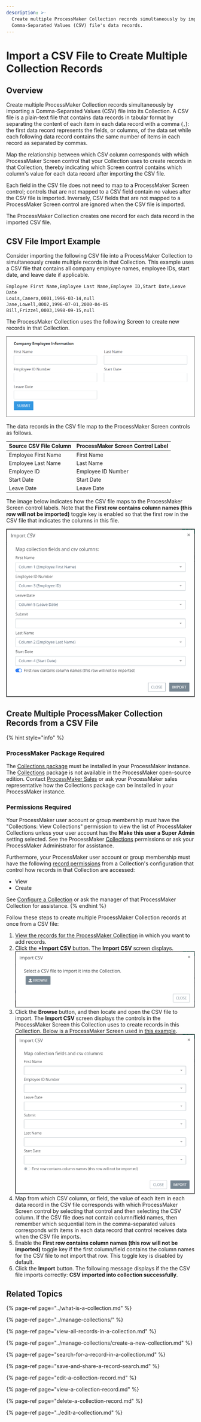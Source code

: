 ```yaml
---
description: >-
  Create multiple ProcessMaker Collection records simultaneously by importing a
  Comma-Separated Values (CSV) file's data records.
---
```


# Import a CSV File to Create Multiple Collection Records

## Overview

Create multiple ProcessMaker Collection records simultaneously by importing a Comma-Separated Values \(CSV\) file into its Collection. A CSV file is a plain-text file that contains data records in tabular format by separating the content of each item in each data record with a comma \(`,`\): the first data record represents the fields, or columns, of the data set while each following data record contains the same number of items in each record as separated by commas.

Map the relationship between which CSV column corresponds with which ProcessMaker Screen control that your Collection uses to create records in that Collection, thereby indicating which Screen control contains which column's value for each data record after importing the CSV file.

Each field in the CSV file does not need to map to a ProcessMaker Screen control; controls that are not mapped to a CSV field contain no values after the CSV file is imported. Inversely, CSV fields that are not mapped to a ProcessMaker Screen control are ignored when the CSV file is imported.

The ProcessMaker Collection creates one record for each data record in the imported CSV file.

## CSV File Import Example

Consider importing the following CSV file into a ProcessMaker Collection to simultaneously create multiple records in that Collection. This example uses a CSV file that contains all company employee names, employee IDs, start date, and leave date if applicable.

```text
Employee First Name,Employee Last Name,Employee ID,Start Date,Leave Date
Louis,Canera,0001,1996-03-14,null
Jane,Lowell,0002,1996-07-01,2000-04-05
Bill,Frizzel,0003,1998-09-15,null
```

The ProcessMaker Collection uses the following Screen to create new records in that Collection.

![ProcessMaker Screen to create new records in a ProcessMaker Collection](../../../.gitbook/assets/import-csv-example-create-record-screen-collections-package.png)

The data records in the CSV file map to the ProcessMaker Screen controls as follows.

| Source CSV File Column | ProcessMaker Screen Control Label |
| :--- | :--- |
| Employee First Name | First Name |
| Employee Last Name | Last Name |
| Employee ID | Employee ID Number |
| Start Date | Start Date |
| Leave Date | Leave Date |

The image below indicates how the CSV file maps to the ProcessMaker Screen control labels. Note that the **First row contains column names \(this row will not be imported\)** toggle key is enabled so that the first row in the CSV file that indicates the columns in this file.

![Import CSV screen after CSV columns are mapped to ProcessMaker Screen controls](../../../.gitbook/assets/import-csv-example-screen-settings-collections-package.png)

## Create Multiple ProcessMaker Collection Records from a CSV File

{% hint style="info" %}
### ProcessMaker Package Required

The [Collections package](../../../package-development-distribution/package-a-connector/collections.md) must be installed in your ProcessMaker instance. The [Collections](../what-is-a-collection.md) package is not available in the ProcessMaker open-source edition. Contact [ProcessMaker Sales](https://www.processmaker.com/contact/) or ask your ProcessMaker sales representative how the Collections package can be installed in your ProcessMaker instance.

### Permissions Required

Your ProcessMaker user account or group membership must have the "Collections: View Collections" permission to view the list of ProcessMaker Collections unless your user account has the **Make this user a Super Admin** setting selected. See the ProcessMaker [Collections](../../permission-descriptions-for-users-and-groups.md#collections) permissions or ask your ProcessMaker Administrator for assistance.

Furthermore, your ProcessMaker user account or group membership must have the following [record permissions](../manage-collections/configure-a-collection.md#configure-record-permissions-for-processmaker-users) from a Collection's configuration that control how records in that Collection are accessed:

* View
* Create

See [Configure a Collection](../manage-collections/configure-a-collection.md#configure-a-processmaker-collection) or ask the manager of that ProcessMaker Collection for assistance.
{% endhint %}

Follow these steps to create multiple ProcessMaker Collection records at once from a CSV file:

1. [View the records for the ProcessMaker Collection](view-all-records-in-a-collection.md#view-all-records-in-a-collection) in which you want to add records.
2. Click the **+Import CSV** button. The **Import CSV** screen displays. ![](../../../.gitbook/assets/import-csv-screen-browse-collections-package.png) 
3. Click the **Browse** button, and then locate and open the CSV file to import. The **Import CSV** screen displays the controls in the ProcessMaker Screen this Collection uses to create records in this Collection. Below is a ProcessMaker Screen used in [this example](create-multiple-collection-records-from-a-csv-file.md#csv-file-import-example). ![](../../../.gitbook/assets/import-csv-screen-example-collections-package.png) 
4. Map from which CSV column, or field, the value of each item in each data record in the CSV file corresponds with which ProcessMaker Screen control by selecting that control and then selecting the CSV column. If the CSV file does not contain column/field names, then remember which sequential item in the comma-separated values corresponds with items in each data record that control receives data when the CSV file imports.
5. Enable the **First row contains column names \(this row will not be imported\)** toggle key if the first column/field contains the column names for the CSV file to not import that row. This toggle key is disabled by default.
6. Click the **Import** button. The following message displays if the the CSV file imports correctly: **CSV imported into collection successfully**.

## Related Topics

{% page-ref page="../what-is-a-collection.md" %}

{% page-ref page="../manage-collections/" %}

{% page-ref page="view-all-records-in-a-collection.md" %}

{% page-ref page="../manage-collections/create-a-new-collection.md" %}

{% page-ref page="search-for-a-record-in-a-collection.md" %}

{% page-ref page="save-and-share-a-record-search.md" %}

{% page-ref page="edit-a-collection-record.md" %}

{% page-ref page="view-a-collection-record.md" %}

{% page-ref page="delete-a-collection-record.md" %}

{% page-ref page="../edit-a-collection.md" %}

